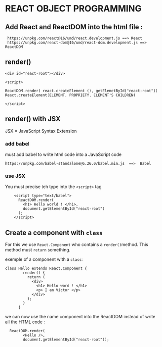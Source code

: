 # REACT OBJECT PROGRAMMING

## Add React and ReactDOM into the html file :

```
 https://unpkg.com/react@16/umd/react.development.js ==> React
 https://unpkg.com/react-dom@16/umd/react-dom.development.js ==> ReactDOM
```

## render()

```
<div id="react-root"></div>

<script>

ReactDOM.render( react.createElement (), getElemetById("react-root"))
React.createElement(ELEMENT, PROPRIETY, ELEMENT'S CHILDREN)

</script>
```

## render() with JSX

JSX = JavaScript Syntax Extension

### add babel

must add babel to write html code into a JavaScript code

```
https://unpkg.com/babel-standalone@6.26.0/babel.min.js  ==>  Babel
```

### use JSX

You must precise teh type into the `<script>` tag

```
    <script type="text/babel">
      ReactDOM.render(
        <h1> Hello world ! </h1>,
        document.getElementById("react-root")
      );
    </script>
```

## Create a component with `class`

For this we use `React.Component` who contains a `render()`method.
This method must `return` something.

exemple of a component with a `class`:

```react
class Hello extends React.Component {
        render() {
          return (
            <div>
              <h1> Hello word ! </h1>
              <p> I am Victor </p>
            </div>
          );
        }
      }
```

we can now use the name component into the ReactDOM instead of write all the HTML code :

```react
  ReactDOM.render(
        <Hello />,
        document.getElementById("react-root"));     
```
